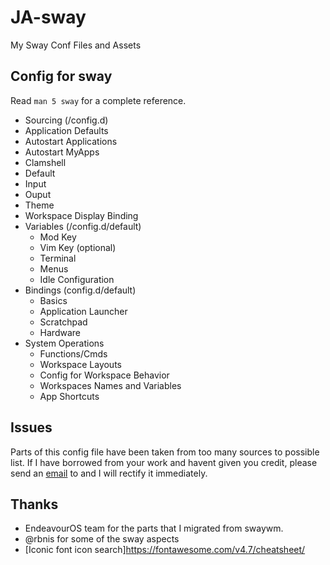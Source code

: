 # JA-sway

My Sway Conf Files and Assets

## Config for sway

Read `man 5 sway` for a complete reference.

- Sourcing (/config.d)
- Application Defaults
- Autostart Applications
- Autostart MyApps
- Clamshell
- Default
- Input
- Ouput
- Theme
- Workspace Display Binding
- Variables (/config.d/default)
  - Mod Key
  - Vim Key (optional)
  - Terminal
  - Menus
  - Idle Configuration
- Bindings (config.d/default)
  - Basics
  - Application Launcher
  - Scratchpad
  - Hardware
- System Operations
  - Functions/Cmds
  - Workspace Layouts
  - Config for Workspace Behavior
  - Workspaces Names and Variables
  - App Shortcuts

## Issues

Parts of this config file have been taken from too many sources to possible list.
If I have borrowed from your work and havent given you credit, please send an [email](john.aziz@dtig.us) to and I will rectify it immediately.

## Thanks

- EndeavourOS team for the parts that I migrated from swaywm.
- @rbnis for some of the sway aspects
- [Iconic font icon search]<https://fontawesome.com/v4.7/cheatsheet/>
